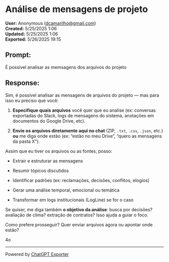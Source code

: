 # Análise de mensagens de projeto

**User:** Anonymous (dcamarilho@gmail.com)  
**Created:** 5/25/2025 1:06  
**Updated:** 5/25/2025 1:06  
**Exported:** 5/26/2025 19:15  

## Prompt:
É possivel analisar as memsagens dos arquivos do projeto

## Response:
Sim, é possível analisar as mensagens de arquivos do projeto — mas para isso eu preciso que você:

1.  **Especifique quais arquivos** você quer que eu analise (ex: conversas exportadas do Slack, logs de mensagens do sistema, anotações em documentos do Google Drive, etc).
    
2.  **Envie os arquivos diretamente aqui no chat** (ZIP, `.txt`, `.csv`, `.json`, etc.) **ou** me diga onde estão (ex: “estão no meu Drive”, “quero as mensagens da pasta X”).
    

Assim que eu tiver os arquivos ou as fontes, posso:

*   Extrair e estruturar as mensagens
    
*   Resumir tópicos discutidos
    
*   Identificar padrões (ex: reclamações, decisões, conflitos, elogios)
    
*   Gerar uma análise temporal, emocional ou temática
    
*   Transformar em logs institucionais (LogLine) se for o caso
    

Se quiser, me diga também **o objetivo da análise**: busca por decisões? avaliação de clima? extração de contratos? Isso ajuda a guiar o foco.

Como prefere prosseguir? Quer enviar arquivos agora ou apontar onde estão?

4o



---
Powered by [ChatGPT Exporter](https://www.chatgptexporter.com)